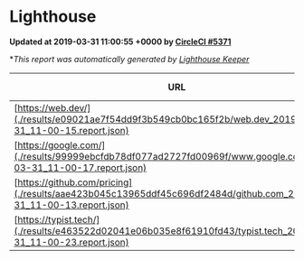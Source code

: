 
# Lighthouse

**Updated at 2019-03-31 11:00:55 +0000 by [CircleCI #5371](https://circleci.com/gh/ItinerisLtd/lighthouse-keeper-example/5371)**

**This report was automatically generated by [Lighthouse Keeper](https://github.com/itinerisltd/lighthouse-keeper)*

| URL | Performance | Accessibility | Best Practices | SEO | PWA | Updated At |
| --- | --- | --- | --- | --- | --- | --- |
| [https://web.dev/](./results/e09021ae7f54dd9f3b549cb0bc165f2b/web.dev_2019-03-31_11-00-15.report.json) | 0.94 | 0.93 | 0.93 | 0.96 | 1 | 2019-03-31T11:00:15.373Z |
| [https://google.com/](./results/99999ebcfdb78df077ad2727fd00969f/www.google.com_2019-03-31_11-00-17.report.json) | 0.93 | 0.71 | 0.93 | 0.82 | 0.58 | 2019-03-31T11:00:17.512Z |
| [https://github.com/pricing](./results/aae423b045c13965ddf45c696df2484d/github.com_2019-03-31_11-00-13.report.json) | 0.87 | 0.89 | 0.93 | 0.9 | 0.58 | 2019-03-31T11:00:13.226Z |
| [https://typist.tech/](./results/e463522d02041e06b035e8f61910fd43/typist.tech_2019-03-31_11-00-23.report.json) | 1 |  |  |  |  | 2019-03-31T11:00:23.238Z |
